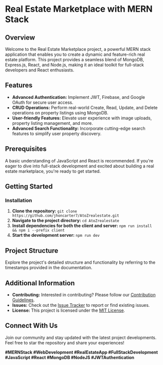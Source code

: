 # Real Estate Marketplace with MERN Stack

## Overview

Welcome to the Real Estate Marketplace project, a powerful MERN stack application that enables you to create a dynamic and feature-rich real estate platform. This project provides a seamless blend of MongoDB, Express.js, React, and Node.js, making it an ideal toolkit for full-stack developers and React enthusiasts.

## Features

- **Advanced Authentication:** Implement JWT, Firebase, and Google OAuth for secure user access.
- **CRUD Operations:** Perform real-world Create, Read, Update, and Delete operations on property listings using MongoDB.
- **User-friendly Features:** Elevate user experience with image uploads, property listing management, and more.
- **Advanced Search Functionality:** Incorporate cutting-edge search features to simplify user property discovery.

## Prerequisites

A basic understanding of JavaScript and React is recommended. If you're eager to dive into full-stack development and excited about building a real estate marketplace, you're ready to get started.

## Getting Started

### Installation

1. **Clone the repository:** `git clone https://github.com/jhoncarter7/AtoZrealestate.git`
2. **Navigate to the project directory:** `cd AtoZrealestate`
3. **Install dependencies for both the client and server:** `npm run install && npm i --prefix client`
4. **Start the development server:** `npm run dev`

## Project Structure

Explore the project's detailed structure and functionality by referring to the timestamps provided in the documentation.

## Additional Information

- **Contributing:** Interested in contributing? Please follow our [Contribution Guidelines](CONTRIBUTING.md).
- **Issues:** Check out the [Issue Tracker](https://github.com/jhoncarter7/AtoZrealestate/issues) to report or find existing issues.
- **License:** This project is licensed under the [MIT License](LICENSE).

## Connect With Us

Join our community and stay updated with the latest project developments. Feel free to star the repository and share your experiences!

**#MERNStack #WebDevelopment #RealEstateApp #FullStackDevelopment #JavaScript #React #MongoDB #NodeJS #JWTAuthentication**
